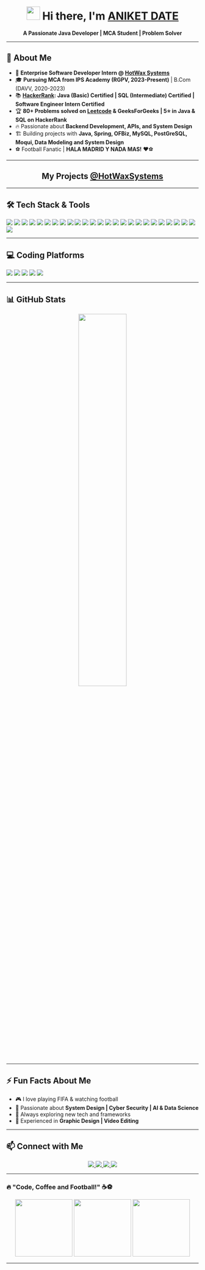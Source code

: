 <h1 align="center"><img src="https://media.giphy.com/media/hvRJCLFzcasrR4ia7z/giphy.gif" width="35">
  Hi there, I'm <a href="https://github.com/Ani-D22">ANIKET DATE</a>
</h1>
<p align="center">
  <b>A Passionate Java Developer | MCA Student | Problem Solver</b>
</p>

---

## 🚀 About Me
- 💼 **Enterprise Software Developer Intern @ <a href="https://www.hotwaxsystems.com/">HotWax Systems</a>**
- 🎓 **Pursuing MCA from IPS Academy (RGPV, 2023-Present)** | B.Com  (DAVV, 2020-2023)
- 📚 **<a href="https://www.hackerrank.com/profile/dateaniket07">HackerRank</a>: Java (Basic) Certified | SQL (Intermediate) Certified | Software Engineer Intern Certified**
- 🏆 **80+ Problems solved on <a href="https://leetcode.com/u/Aniket_Date/">Leetcode</a> & GeeksForGeeks | 5⭐ in Java & SQL on HackerRank**
- 🔥 Passionate about **Backend Development, APIs, and System Design**
- 🏗️ Building projects with **Java, Spring, OFBiz, MySQL, PostGreSQL, Moqui, Data Modeling and System Design**
- ⚽ Football Fanatic | **HALA MADRID Y NADA MAS!** ❤️⚽

---

<h2 align="center">
  My Projects <a href="https://github.com/orgs/HotWaxSystemsOrg/repositories">@HotWaxSystems</a>
</h2>

---

## 🛠️ Tech Stack & Tools
<p>
  <img src="https://img.shields.io/badge/Java-%23ED8B00.svg?style=for-the-badge&logo=java&logoColor=white">
  <img src="https://img.shields.io/badge/Spring-%236DB33F.svg?style=for-the-badge&logo=spring&logoColor=white">
  <img src="https://img.shields.io/badge/Jakarta%20EE-%23007ACC.svg?style=for-the-badge&logo=jakartaee&logoColor=white">
  <img src="https://img.shields.io/badge/PostgreSQL-%23336791.svg?style=for-the-badge&logo=postgresql&logoColor=white">
  <img src="https://img.shields.io/badge/MySQL-%2307405e.svg?style=for-the-badge&logo=mysql&logoColor=white">
  <img src="https://img.shields.io/badge/Jira-0052CC?style=for-the-badge&logo=jira&logoColor=white">
  <img src="https://img.shields.io/badge/Linux-%23FCC624.svg?style=for-the-badge&logo=linux&logoColor=black">
  <img src="https://img.shields.io/badge/Apache_OFBiz-231F20?style=for-the-badge&logo=apache&logoColor=white">
  <img src="https://img.shields.io/badge/C++-%2300599C.svg?style=for-the-badge&logo=c%2B%2B&logoColor=white">
  <img src="https://img.shields.io/badge/Docker-%232496ED.svg?style=for-the-badge&logo=docker&logoColor=white">
  <img src="https://img.shields.io/badge/macOS-000000?style=for-the-badge&logo=apple&logoColor=white">
  <img src="https://img.shields.io/badge/Apache_NiFi-0096D6?style=for-the-badge&logo=apache&logoColor=white">
  <img src="https://img.shields.io/badge/Postman-%23FF6C37.svg?style=for-the-badge&logo=postman&logoColor=white">
  <img src="https://img.shields.io/badge/IntelliJ%20IDEA-%23000000.svg?style=for-the-badge&logo=intellij-idea&logoColor=white">
  <img src="https://img.shields.io/badge/VS%20Code-%23007ACC.svg?style=for-the-badge&logo=visual-studio-code&logoColor=white">
  <img src="https://img.shields.io/badge/Eclipse-%232C2255.svg?style=for-the-badge&logo=eclipse&logoColor=white">
  <img src="https://img.shields.io/badge/Apache_Derby-F37626?style=for-the-badge&logo=apache&logoColor=white">
  <img src="https://img.shields.io/badge/Python-%233776AB.svg?style=for-the-badge&logo=python&logoColor=white">
  <img src="https://img.shields.io/badge/HTML-%23E34F26.svg?style=for-the-badge&logo=html5&logoColor=white">
  <img src="https://img.shields.io/badge/CSS-%231572B6.svg?style=for-the-badge&logo=css3&logoColor=white">
  <img src="https://img.shields.io/badge/Swagger-85EA2D?style=for-the-badge&logo=swagger&logoColor=black">
  <img src="https://img.shields.io/badge/Windows-0078D6?style=for-the-badge&logo=windows&logoColor=white">
  <img src="https://img.shields.io/badge/C-%2300599C.svg?style=for-the-badge&logo=c&logoColor=white">
  <img src="https://img.shields.io/badge/H2-%2312100E.svg?style=for-the-badge&logo=h2&logoColor=white">
  <img src="https://img.shields.io/badge/OracleDB-%23F80000.svg?style=for-the-badge&logo=oracle&logoColor=white">
  <img src="https://img.shields.io/badge/Moqui_Framework-4B0082?style=for-the-badge&logo=apache&logoColor=white">
  
</p>

---

## 💻 Coding Platforms
<p>
  <img src="https://img.shields.io/badge/GitHub-%2312100E.svg?style=for-the-badge&logo=github&logoColor=white">
  <img src="https://img.shields.io/badge/LeetCode-%23FFA116.svg?style=for-the-badge&logo=leetcode&logoColor=black">
  <img src="https://img.shields.io/badge/HackerRank-%232EC866.svg?style=for-the-badge&logo=hackerrank&logoColor=white">
  <img src="https://img.shields.io/badge/CodeChef-%230F9D58.svg?style=for-the-badge&logo=codechef&logoColor=white">
  <img src="https://img.shields.io/badge/GeeksforGeeks-%2310723D.svg?style=for-the-badge&logo=geeksforgeeks&logoColor=white">
</p>

---

## 📊 GitHub Stats
<p align="center">
  <img src="https://github-readme-stats.vercel.app/api?username=ANi-D22&show_icons=true&theme=dark" width="50%">
</p>

---

## ⚡ Fun Facts About Me
- 🎮 I love playing FIFA & watching football
- 🤖 Passionate about **System Design | Cyber Security | AI & Data Science**
- 🚀 Always exploring new tech and frameworks
- 🎨 Experienced in **Graphic Design | Video Editing**  

---

## 📫 Connect with Me
<p align="center">
  <a href="https://www.linkedin.com/in/contactaniketdate">
    <img src="https://img.shields.io/badge/LinkedIn-%230A66C2.svg?style=for-the-badge&logo=linkedin&logoColor=white">
  </a>
  <a href="mailto:dateaniket07@gmail.com">
    <img src="https://img.shields.io/badge/Gmail-D14836?style=for-the-badge&logo=gmail&logoColor=white">
  </a>
  <a href="https://github.com/Ani-D22">
    <img src="https://img.shields.io/badge/GitHub-%2312100E.svg?style=for-the-badge&logo=github&logoColor=white">
  </a>
  <a href="https://linktr.ee/Ani_D22">
    <img src="https://img.shields.io/badge/Linktree-39E09B?style=for-the-badge&logo=Linktree&logoColor=white">
  </a>
</p>

---

### 🔥 **"Code, Coffee and Football!"** ☕⚽<p align="center">

<div align="center">
  <img src="https://media1.giphy.com/media/v1.Y2lkPTc5MGI3NjExMGRiNmp3cHlqeDhhNnB6anJ1cW93eXF0eHRjYWo4YWNzajd5NXM4OCZlcD12MV9pbnRlcm5hbF9naWZfYnlfaWQmY3Q9Zw/12W5Sg2koWYnwA/giphy.gif" height="150">
  <img src="https://media1.giphy.com/media/v1.Y2lkPTc5MGI3NjExZzZ4NG1qeGkwc24xaXJvdHQ0anFpMmt4aWlieTA4eGhxM3lxcmRuciZlcD12MV9pbnRlcm5hbF9naWZfYnlfaWQmY3Q9Zw/12yjKJaLB7DuG4/giphy.gif" height="150">
  <img src="https://media0.giphy.com/media/v1.Y2lkPTc5MGI3NjExZHRjYzB5enViMXZtYzhzb3QzdXp3eDB4dmZ0bWcyenczanA0c2J0ZCZlcD12MV9pbnRlcm5hbF9naWZfYnlfaWQmY3Q9Zw/m9QEBUSAdJ7ApIkekw/giphy.gif" height="150">
</div>

---
